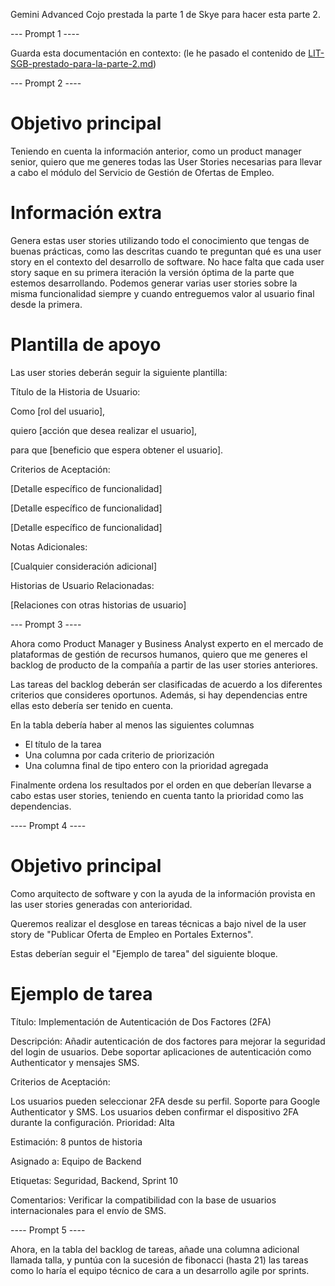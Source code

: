 Gemini Advanced
Cojo prestada la parte 1 de Skye para hacer esta parte 2. 

--- Prompt 1 ----

Guarda esta documentación en contexto: (le he pasado el contenido de [LIT-SGB-prestado-para-la-parte-2.md](LIT-SGB-prestado-para-la-parte-2.md))

--- Prompt 2 ----

# Objetivo principal

Teniendo en cuenta la información anterior, como un product manager senior, quiero que me generes todas las User Stories necesarias para llevar a cabo el módulo del Servicio de Gestión de Ofertas de Empleo.


# Información extra

Genera estas user stories utilizando todo el conocimiento que tengas de buenas prácticas, como las descritas cuando te preguntan qué es una user story en el contexto del desarrollo de software. No hace falta que cada user story saque en su primera iteración la versión óptima de la parte que estemos desarrollando. Podemos generar varias user stories sobre la misma funcionalidad siempre y cuando entreguemos valor al usuario final desde la primera.


# Plantilla de apoyo

Las user stories deberán seguir la siguiente plantilla:


Título de la Historia de Usuario:

Como [rol del usuario],

quiero [acción que desea realizar el usuario],

para que [beneficio que espera obtener el usuario].

Criterios de Aceptación:


[Detalle específico de funcionalidad]

[Detalle específico de funcionalidad]

[Detalle específico de funcionalidad]

Notas Adicionales:

[Cualquier consideración adicional]

Historias de Usuario Relacionadas:


[Relaciones con otras historias de usuario]

--- Prompt 3 ----

Ahora como Product Manager y Business Analyst experto en el mercado de plataformas de gestión de recursos humanos, quiero que me generes el backlog de producto de la compañía a partir de las user stories anteriores.

Las tareas del backlog deberán ser clasificadas de acuerdo a los diferentes criterios que consideres oportunos. Además, si hay dependencias entre ellas esto debería ser tenido en cuenta.

En la tabla debería haber al menos las siguientes columnas
* El título de la tarea
* Una columna por cada criterio de priorización
* Una columna final de tipo entero con la prioridad agregada

Finalmente ordena los resultados por el orden en que deberían llevarse a cabo estas user stories, teniendo en cuenta tanto la prioridad como las dependencias.


---- Prompt 4 ----

# Objetivo principal
Como arquitecto de software y con la ayuda de la información provista en las user stories generadas con anterioridad.

Queremos realizar el desglose en tareas técnicas a bajo nivel de la user story de "Publicar Oferta de Empleo en Portales Externos".

Estas deberían seguir el "Ejemplo de tarea" del siguiente bloque.

# Ejemplo de tarea

Título: Implementación de Autenticación de Dos Factores (2FA)

Descripción: Añadir autenticación de dos factores para mejorar la seguridad del login de usuarios. Debe soportar aplicaciones de autenticación como Authenticator y mensajes SMS.

Criterios de Aceptación:

Los usuarios pueden seleccionar 2FA desde su perfil.
Soporte para Google Authenticator y SMS.
Los usuarios deben confirmar el dispositivo 2FA durante la configuración.
Prioridad: Alta

Estimación: 8 puntos de historia

Asignado a: Equipo de Backend

Etiquetas: Seguridad, Backend, Sprint 10

Comentarios: Verificar la compatibilidad con la base de usuarios internacionales para el envío de SMS.


---- Prompt 5 ----

Ahora, en la tabla del backlog de tareas, añade una columna adicional llamada talla, y puntúa con la sucesión de fibonacci (hasta 21) las tareas como lo haría el equipo técnico de cara a un desarrollo agile por sprints.


